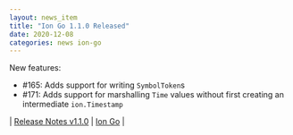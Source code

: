 ```yaml
---
layout: news_item
title: "Ion Go 1.1.0 Released"
date: 2020-12-08
categories: news ion-go
---
```

New features:

* #165: Adds support for writing `SymbolToken`s
* #171: Adds support for marshalling `Time` values without first creating an intermediate
  `ion.Timestamp`

| [Release Notes v1.1.0](https://github.com/amzn/ion-go/releases/tag/v1.1.0) | [Ion Go](https://github.com/amzn/ion-go) |
 
